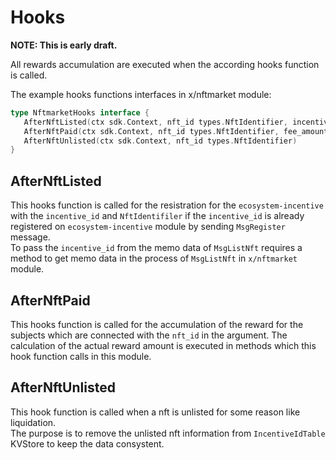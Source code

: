 # Hooks

**NOTE: This is early draft.**

All rewards accumulation are executed when the according hooks function is called.   

The example hooks functions interfaces in x/nftmarket module:

```go
type NftmarketHooks interface {
   AfterNftListed(ctx sdk.Context, nft_id types.NftIdentifier, incentive_id string)
   AfterNftPaid(ctx sdk.Context, nft_id types.NftIdentifier, fee_amount mathInt, fee_denom string)
   AfterNftUnlisted(ctx sdk.Context, nft_id types.NftIdentifier)
}
```

## AfterNftListed

This hooks function is called for the resistration for the `ecosystem-incentive` with the `incentive_id` and `NftIdentifiler` if the `incentive_id` is already registered on `ecosystem-incentive` module by sending `MsgRegister` message.   
To pass the `incentive_id` from the memo data of `MsgListNft` requires a method to get memo data in the process of `MsgListNft` in `x/nftmarket` module.

## AfterNftPaid

This hooks function is called for the accumulation of the reward for the subjects which are connected with the `nft_id` in the argument.
The calculation of the actual reward amount is executed in methods which this hook function calls in this module.

## AfterNftUnlisted

This hook function is called when a nft is unlisted for some reason like liquidation.   
The purpose is to remove the unlisted nft information from `IncentiveIdTable` KVStore to keep the data consystent.
